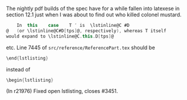 The nightly pdf builds of the spec have for a while fallen into latexese in section 12.1 just when I was about to find out who killed colonel mustard.
```scala
	In	this	case	T ′	is	\lstinline@C #D 
@	(or \lstinline@C#D[tps]@, respectively), whereas T itself 
would expand to \lstinline@C.this.D[tps]@
```
etc.
Line 7445 of `src/reference/ReferencePart.tex` should be
```scala
\end{lstlisting}
```

instead of 
```scala
\begin{lstlisting}
```
(In r21976) Fixed open lstlisting, closes #3451.
